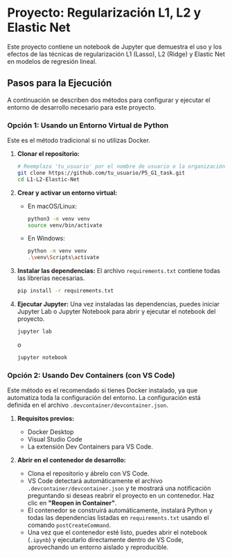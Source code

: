 # Proyecto: Regularización L1, L2 y Elastic Net

Este proyecto contiene un notebook de Jupyter que demuestra el uso y los efectos de las técnicas de regularización L1 (Lasso), L2 (Ridge) y Elastic Net en modelos de regresión lineal.

## Pasos para la Ejecución

A continuación se describen dos métodos para configurar y ejecutar el entorno de desarrollo necesario para este proyecto.

### Opción 1: Usando un Entorno Virtual de Python

Este es el método tradicional si no utilizas Docker.

1.  **Clonar el repositorio:**
    ```bash
    # Reemplaza 'tu_usuario' por el nombre de usuario o la organización propietaria del repositorio
    git clone https://github.com/tu_usuario/P5_G1_task.git
    cd L1-L2-Elastic-Net
    ```

2.  **Crear y activar un entorno virtual:**
    *   En macOS/Linux:
        ```bash
        python3 -m venv venv
        source venv/bin/activate
        ```
    *   En Windows:
        ```bash
        python -m venv venv
        .\venv\Scripts\activate
        ```

3.  **Instalar las dependencias:**
    El archivo `requirements.txt` contiene todas las librerías necesarias.
    ```bash
    pip install -r requirements.txt
    ```

4.  **Ejecutar Jupyter:**
    Una vez instaladas las dependencias, puedes iniciar Jupyter Lab o Jupyter Notebook para abrir y ejecutar el notebook del proyecto.
    ```bash
    jupyter lab
    ```
    o
    ```bash
    jupyter notebook
    ```

### Opción 2: Usando Dev Containers (con VS Code)

Este método es el recomendado si tienes Docker instalado, ya que automatiza toda la configuración del entorno. La configuración está definida en el archivo `.devcontainer/devcontainer.json`.

1.  **Requisitos previos:**
    *   Docker Desktop
    *   Visual Studio Code
    *   La extensión Dev Containers para VS Code.

2.  **Abrir en el contenedor de desarrollo:**
    *   Clona el repositorio y ábrelo con VS Code.
    *   VS Code detectará automáticamente el archivo `.devcontainer/devcontainer.json` y te mostrará una notificación preguntando si deseas reabrir el proyecto en un contenedor. Haz clic en **"Reopen in Container"**.
    *   El contenedor se construirá automáticamente, instalará Python y todas las dependencias listadas en `requirements.txt` usando el comando `postCreateCommand`.
    *   Una vez que el contenedor esté listo, puedes abrir el notebook (`.ipynb`) y ejecutarlo directamente dentro de VS Code, aprovechando un entorno aislado y reproducible.
